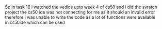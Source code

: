 So in task 10 i watched the vedios upto week 4 of cs50 and i did the svratch project
the cs50 ide was not connecting for me as it should an invalid error
therefore i was unable to write the code as a lot of functions were available in cs50ide which can be used